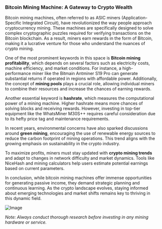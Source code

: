 ### Bitcoin Mining Machine: A Gateway to Crypto Wealth

Bitcoin mining machines, often referred to as ASIC miners (Application-Specific Integrated Circuit), have revolutionized the way people approach cryptocurrency mining. These machines are specifically designed to solve complex cryptographic puzzles required for verifying transactions on the Bitcoin blockchain. As a result, miners earn rewards in the form of Bitcoin, making it a lucrative venture for those who understand the nuances of crypto mining.

One of the most prominent keywords in this space is **Bitcoin mining profitability**, which depends on several factors such as electricity costs, machine efficiency, and market conditions. For instance, a high-performance miner like the Bitmain Antminer S19 Pro can generate substantial returns if operated in regions with affordable power. Additionally, the concept of **mining pools** plays a crucial role, allowing individual miners to combine their resources and increase the chances of earning rewards.

Another essential keyword is **hashrate**, which measures the computational power of a mining machine. Higher hashrate means more chances of solving blocks and receiving rewards. However, investing in top-tier equipment like the WhatsMiner M30S++ requires careful consideration due to its hefty price tag and maintenance requirements.

In recent years, environmental concerns have also sparked discussions around **green mining**, encouraging the use of renewable energy sources to reduce the carbon footprint of mining operations. This trend aligns with the growing emphasis on sustainability in the crypto industry.

To maximize profits, miners must stay updated with **crypto mining trends** and adapt to changes in network difficulty and market dynamics. Tools like NiceHash and mining calculators help users estimate potential earnings based on current parameters.

In conclusion, while bitcoin mining machines offer immense opportunities for generating passive income, they demand strategic planning and continuous learning. As the crypto landscape evolves, staying informed about emerging technologies and market shifts remains key to thriving in this dynamic field. 

![Image](https://github.com/user-attachments/assets/3be06921-4469-491d-bd37-5f14c53422b7)

*Note: Always conduct thorough research before investing in any mining hardware or service.*